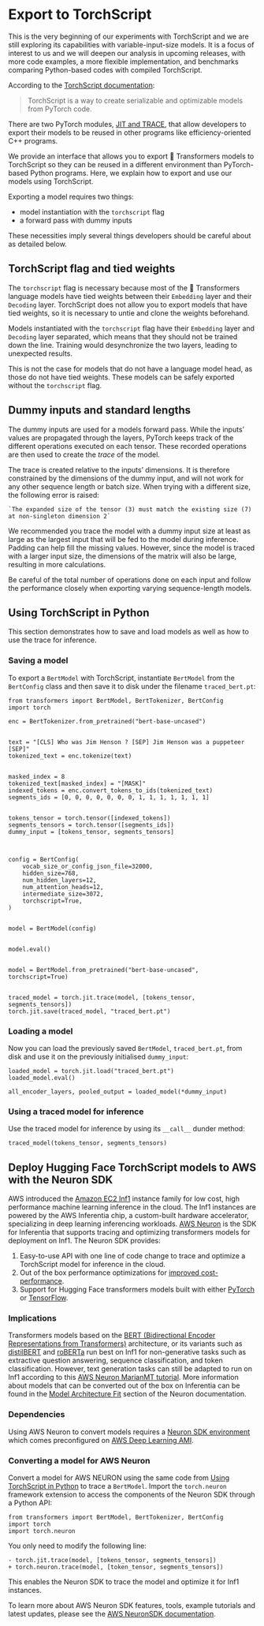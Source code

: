 # Export to TorchScript

This is the very beginning of our experiments with TorchScript and we are still exploring its capabilities with variable-input-size models. It is a focus of interest to us and we will deepen our analysis in upcoming releases, with more code examples, a more flexible implementation, and benchmarks comparing Python-based codes with compiled TorchScript.

According to the [TorchScript documentation](https://pytorch.org/docs/stable/jit.html):

> TorchScript is a way to create serializable and optimizable models from PyTorch code.

There are two PyTorch modules, [JIT and TRACE](https://pytorch.org/docs/stable/jit.html), that allow developers to export their models to be reused in other programs like efficiency-oriented C++ programs.

We provide an interface that allows you to export 🤗 Transformers models to TorchScript so they can be reused in a different environment than PyTorch-based Python programs. Here, we explain how to export and use our models using TorchScript.

Exporting a model requires two things:

-   model instantiation with the `torchscript` flag
-   a forward pass with dummy inputs

These necessities imply several things developers should be careful about as detailed below.

## TorchScript flag and tied weights

The `torchscript` flag is necessary because most of the 🤗 Transformers language models have tied weights between their `Embedding` layer and their `Decoding` layer. TorchScript does not allow you to export models that have tied weights, so it is necessary to untie and clone the weights beforehand.

Models instantiated with the `torchscript` flag have their `Embedding` layer and `Decoding` layer separated, which means that they should not be trained down the line. Training would desynchronize the two layers, leading to unexpected results.

This is not the case for models that do not have a language model head, as those do not have tied weights. These models can be safely exported without the `torchscript` flag.

## Dummy inputs and standard lengths

The dummy inputs are used for a models forward pass. While the inputs’ values are propagated through the layers, PyTorch keeps track of the different operations executed on each tensor. These recorded operations are then used to create the _trace_ of the model.

The trace is created relative to the inputs’ dimensions. It is therefore constrained by the dimensions of the dummy input, and will not work for any other sequence length or batch size. When trying with a different size, the following error is raised:

```
`The expanded size of the tensor (3) must match the existing size (7) at non-singleton dimension 2`
```

We recommended you trace the model with a dummy input size at least as large as the largest input that will be fed to the model during inference. Padding can help fill the missing values. However, since the model is traced with a larger input size, the dimensions of the matrix will also be large, resulting in more calculations.

Be careful of the total number of operations done on each input and follow the performance closely when exporting varying sequence-length models.

## Using TorchScript in Python

This section demonstrates how to save and load models as well as how to use the trace for inference.

### Saving a model

To export a `BertModel` with TorchScript, instantiate `BertModel` from the `BertConfig` class and then save it to disk under the filename `traced_bert.pt`:

```
from transformers import BertModel, BertTokenizer, BertConfig
import torch

enc = BertTokenizer.from_pretrained("bert-base-uncased")


text = "[CLS] Who was Jim Henson ? [SEP] Jim Henson was a puppeteer [SEP]"
tokenized_text = enc.tokenize(text)


masked_index = 8
tokenized_text[masked_index] = "[MASK]"
indexed_tokens = enc.convert_tokens_to_ids(tokenized_text)
segments_ids = [0, 0, 0, 0, 0, 0, 0, 1, 1, 1, 1, 1, 1, 1]


tokens_tensor = torch.tensor([indexed_tokens])
segments_tensors = torch.tensor([segments_ids])
dummy_input = [tokens_tensor, segments_tensors]



config = BertConfig(
    vocab_size_or_config_json_file=32000,
    hidden_size=768,
    num_hidden_layers=12,
    num_attention_heads=12,
    intermediate_size=3072,
    torchscript=True,
)


model = BertModel(config)


model.eval()


model = BertModel.from_pretrained("bert-base-uncased", torchscript=True)


traced_model = torch.jit.trace(model, [tokens_tensor, segments_tensors])
torch.jit.save(traced_model, "traced_bert.pt")
```

### Loading a model

Now you can load the previously saved `BertModel`, `traced_bert.pt`, from disk and use it on the previously initialised `dummy_input`:

```
loaded_model = torch.jit.load("traced_bert.pt")
loaded_model.eval()

all_encoder_layers, pooled_output = loaded_model(*dummy_input)
```

### Using a traced model for inference

Use the traced model for inference by using its `__call__` dunder method:

```
traced_model(tokens_tensor, segments_tensors)
```

## Deploy Hugging Face TorchScript models to AWS with the Neuron SDK

AWS introduced the [Amazon EC2 Inf1](https://aws.amazon.com/ec2/instance-types/inf1/) instance family for low cost, high performance machine learning inference in the cloud. The Inf1 instances are powered by the AWS Inferentia chip, a custom-built hardware accelerator, specializing in deep learning inferencing workloads. [AWS Neuron](https://awsdocs-neuron.readthedocs-hosted.com/en/latest/#) is the SDK for Inferentia that supports tracing and optimizing transformers models for deployment on Inf1. The Neuron SDK provides:

1.  Easy-to-use API with one line of code change to trace and optimize a TorchScript model for inference in the cloud.
2.  Out of the box performance optimizations for [improved cost-performance](https://awsdocs-neuron.readthedocs-hosted.com/en/latest/neuron-guide/benchmark/%3E).
3.  Support for Hugging Face transformers models built with either [PyTorch](https://awsdocs-neuron.readthedocs-hosted.com/en/latest/src/examples/pytorch/bert_tutorial/tutorial_pretrained_bert.html) or [TensorFlow](https://awsdocs-neuron.readthedocs-hosted.com/en/latest/src/examples/tensorflow/huggingface_bert/huggingface_bert.html).

### Implications

Transformers models based on the [BERT (Bidirectional Encoder Representations from Transformers)](https://huggingface.co/docs/transformers/main/model_doc/bert) architecture, or its variants such as [distilBERT](https://huggingface.co/docs/transformers/main/model_doc/distilbert) and [roBERTa](https://huggingface.co/docs/transformers/main/model_doc/roberta) run best on Inf1 for non-generative tasks such as extractive question answering, sequence classification, and token classification. However, text generation tasks can still be adapted to run on Inf1 according to this [AWS Neuron MarianMT tutorial](https://awsdocs-neuron.readthedocs-hosted.com/en/latest/src/examples/pytorch/transformers-marianmt.html). More information about models that can be converted out of the box on Inferentia can be found in the [Model Architecture Fit](https://awsdocs-neuron.readthedocs-hosted.com/en/latest/neuron-guide/models/models-inferentia.html#models-inferentia) section of the Neuron documentation.

### Dependencies

Using AWS Neuron to convert models requires a [Neuron SDK environment](https://awsdocs-neuron.readthedocs-hosted.com/en/latest/neuron-guide/neuron-frameworks/pytorch-neuron/index.html#installation-guide) which comes preconfigured on [AWS Deep Learning AMI](https://docs.aws.amazon.com/dlami/latest/devguide/tutorial-inferentia-launching.html).

### Converting a model for AWS Neuron

Convert a model for AWS NEURON using the same code from [Using TorchScript in Python](torchscript#using-torchscript-in-python) to trace a `BertModel`. Import the `torch.neuron` framework extension to access the components of the Neuron SDK through a Python API:

```
from transformers import BertModel, BertTokenizer, BertConfig
import torch
import torch.neuron
```

You only need to modify the following line:

```
- torch.jit.trace(model, [tokens_tensor, segments_tensors])
+ torch.neuron.trace(model, [token_tensor, segments_tensors])
```

This enables the Neuron SDK to trace the model and optimize it for Inf1 instances.

To learn more about AWS Neuron SDK features, tools, example tutorials and latest updates, please see the [AWS NeuronSDK documentation](https://awsdocs-neuron.readthedocs-hosted.com/en/latest/index.html).